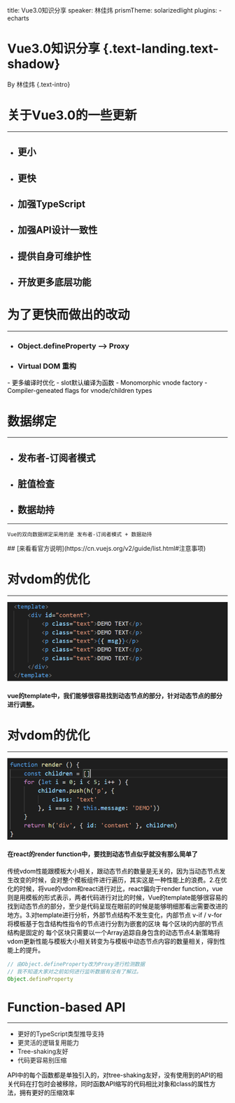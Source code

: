 title: Vue3.0知识分享
speaker: 林佳炜
prismTheme: solarizedlight
plugins:
    - echarts

<slide class="bg-black-blue aligncenter" image="https://source.unsplash.com/C1HhAQrbykQ/ .dark">

# Vue3.0知识分享 {.text-landing.text-shadow}

By 林佳炜 {.text-intro}

<!-- [:fa-github: Github](https://github.com/lin559){.button.ghost} -->

<slide class="bg-black-blue aligncenter" image="https://source.unsplash.com/C1HhAQrbykQ/ .dark">

# 关于Vue3.0的一些更新

----

- ## 更小
- ## 更快
- ## 加强TypeScript
- ## 加强API设计一致性
- ## 提供自身可维护性
- ## 开放更多底层功能

<slide class="bg-black-blue aligncenter" image="https://source.unsplash.com/C1HhAQrbykQ/ .dark">

# 为了更快而做出的改动

----

- ### Object.defineProperty --> Proxy
- ### Virtual DOM 重构

<note style="color:black">- 更多编译时优化
    - slot默认编译为函数
    - Monomorphic vnode factory
    - Compiler-geneated flags for vnode/children types</note>


<slide class="bg-black-blue aligncenter" image="https://source.unsplash.com/C1HhAQrbykQ/ .dark">


<!-- 其实在今年年初的时候proxy的版本已经做好，但是并没有发布，因为现在IE11并不能够使用proxy即使发布了可能还是得用2.x的版本 -->
# 数据绑定
----
- ## 发布者-订阅者模式
- ## 脏值检查
- ## 数据劫持
----
`Vue的双向数据绑定采用的是 发布者-订阅者模式 + 数据劫持`

<slide class="bg-black-blue aligncenter" image="https://source.unsplash.com/C1HhAQrbykQ/ .dark">
## [来看看官方说明](https://cn.vuejs.org/v2/guide/list.html#注意事项)


<slide class="bg-black-blue aligncenter" image="https://source.unsplash.com/C1HhAQrbykQ/ .dark">

# 对vdom的优化
----
![](asset/vue.png)

#### vue的template中，我们能够很容易找到动态节点的部分，针对动态节点的部分进行调整。

<slide class="bg-black-blue aligncenter" image="https://source.unsplash.com/C1HhAQrbykQ/ .dark">

# 对vdom的优化
----
![](asset/react.png)

#### 在react的render function中，要找到动态节点似乎就没有那么简单了

<note style="color:black">传统vdom性能跟模板大小相关，跟动态节点的数量是无关的，因为当动态节点发生改变的时候，会对整个模板组件进行遍历，其实这是一种性能上的浪费。2.在优化的时候，将vue的vdom和react进行对比，react偏向于render function，vue则是用模板的形式表示，两者代码进行对比的时候，Vue的template能够很容易的找到动态节点的部分，至少是代码呈现在眼前的时候是能够明细那看出需要改进的地方。3.对template进行分析，外部节点结构不发生变化，内部节点
v-if / v-for
将模板基于包含结构性指令的节点进行分割为嵌套的区块
每个区块的内部的节点结构是固定的
每个区块只需要以一个Array追踪自身包含的动态节点4.新策略将vdom更新性能与模板大小相关转变为与模板中动态节点内容的数量相关，得到性能上的提升。
</note>

<slide class="bg-black-blue aligncenter" image="https://source.unsplash.com/C1HhAQrbykQ/ .dark">


```js
// 由Object.defineProperty改为Proxy进行检测数据
// 我不知道大家对之前如何进行监听数据有没有了解过。
Object.defineProperty
```
<slide class="bg-black-blue aligncenter" image="https://source.unsplash.com/C1HhAQrbykQ/ .dark">

# Function-based API

----

- 更好的TypeScript类型推导支持
- 更灵活的逻辑复用能力
- Tree-shaking友好
- 代码更容易别压缩

<note style="color:black">API中的每个函数都是单独引入的，对tree-shaking友好，没有使用到的API的相关代码在打包时会被移除，同时函数API缩写的代码相比对象和class的属性方法，拥有更好的压缩效率</note>
<slide class="bg-black-blue aligncenter" image="https://source.unsplash.com/C1HhAQrbykQ/ .dark">